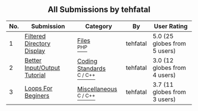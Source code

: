 ﻿<div align="center">

## All Submissions by tehfatal

</div>

No.  | Submission | Category | By   | User Rating
---- | ---------- | -------- | ---- | -----------
1 | [Filtered Directory Display<br />](https://github.com/Planet-Source-Code/tehfatal-filtered-directory-display__8-528) | [Files<br /><sup>PHP</sup>](../ByCategory/files__8-2.md) | tehfatal | 5.0 (25 globes from 5 users)
2 | [Better Input/Output Tutorial<br />](https://github.com/Planet-Source-Code/tehfatal-better-input-output-tutorial__3-1848) | [Coding Standards<br /><sup>C / C++</sup>](../ByCategory/coding-standards__3-32.md) | tehfatal | 3.0 (12 globes from 4 users)
3 | [Loops For Beginers<br />](https://github.com/Planet-Source-Code/tehfatal-loops-for-beginers__3-2051) | [Miscellaneous<br /><sup>C / C++</sup>](../ByCategory/miscellaneous__3-1.md) | tehfatal | 3.7 (11 globes from 3 users)

